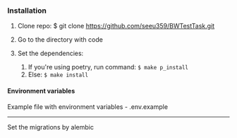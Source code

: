 ### Installation
1. Clone repo: $ git clone https://github.com/seeu359/BWTestTask.git

2. Go to the directory with code
3. Set the dependencies:

   1. If you're using poetry, run command: ``$ make p_install``
   2. Else: `$ make install`

#### Environment variables


Example file with environment variables - .env.example

----

Set the migrations by alembic